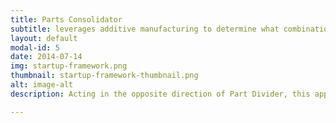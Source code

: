 ```yaml
---
title: Parts Consolidator
subtitle: leverages additive manufacturing to determine what combination of parts can best be created as a single part
layout: default
modal-id: 5
date: 2014-07-14
img: startup-framework.png
thumbnail: startup-framework-thumbnail.png
alt: image-alt
description: Acting in the opposite direction of Part Divider, this approach performs a search over parts in an assembly that are rigidly attached to identify which ones can be combined to reduce time and cost.

---
```

